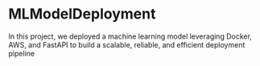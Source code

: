 # MLModelDeployment

In this project, we deployed a machine learning model leveraging Docker, AWS, and FastAPI to build a scalable, reliable, and efficient deployment pipeline
